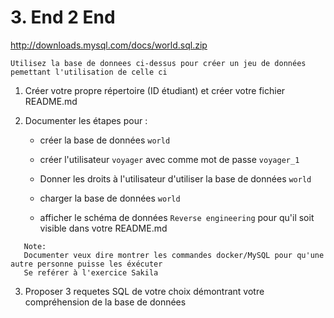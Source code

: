 # 3. End 2 End

http://downloads.mysql.com/docs/world.sql.zip

```
Utilisez la base de donnees ci-dessus pour créer un jeu de données pemettant l'utilisation de celle ci
```

1. Créer votre propre répertoire (ID étudiant) et créer votre fichier README.md

2. Documenter les étapes pour : 
 
   * créer la base de données `world`
   
   * créer l'utilisateur `voyager` avec comme mot de passe `voyager_1`
   
   * Donner les droits à l'utilisateur d'utiliser la base de données `world`

   * charger la base de données `world`
   
   * afficher le schéma de données `Reverse engineering` pour qu'il soit visible dans votre README.md
   
```
   Note:
   Documenter veux dire montrer les commandes docker/MySQL pour qu'une autre personne puisse les éxécuter
   Se reférer à l'exercice Sakila
```

3. Proposer 3 requetes SQL de votre choix démontrant votre compréhension de la base de données
